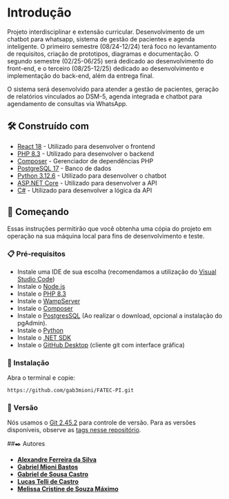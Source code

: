
# Introdução

Projeto interdisciplinar e extensão curricular. Desenvolvimento de um chatbot para whatsapp, sistema de gestão de pacientes e agenda inteligente. O primeiro semestre (08/24-12/24) terá foco no levantamento de requisitos, criação de prototipos, diagramas e documentação. O segundo semestre (02/25-06/25) será dedicado ao desenvolvimento do front-end, e o terceiro (08/25-12/25) dedicado ao desenvolvimento e implementação do back-end, além da entrega final.

O sistema será desenvolvido para atender a gestão de pacientes, geração de relatórios vinculados ao DSM-5, agenda integrada e chatbot para agendamento de consultas via WhatsApp.

## 🛠️ Construído com

* [React 18](https://18.react.dev/) - Utilizado para desenvolver o frontend
* [PHP 8.3](https://www.php.net/docs.php) - Utilizado para desenvolver o backend
* [Composer](https://getcomposer.org/) - Gerenciador de dependências PHP
* [PostgreSQL 17](https://www.postgresql.org/docs/17/index.html) - Banco de dados
* [Python 3.12.6](https://docs.python.org/3/) - Utilizado para desenvolver o chatbot
* [ASP.NET Core](https://dotnet.microsoft.com/pt-br/apps/aspnet) - Utilizado para desenvolver a API 
* [C#](https://learn.microsoft.com/pt-br/dotnet/csharp/) - Utilizado para desenvolver a lógica da API

## 🚀 Começando

Essas instruções permitirão que você obtenha uma cópia do projeto em operação na sua máquina local para fins de desenvolvimento e teste.

### 📋 Pré-requisitos

- Instale uma IDE de sua escolha (recomendamos a utilização do [Visual Studio Code](https://code.visualstudio.com/download))
- Instale o [Node.js](https://nodejs.org/pt)
- Instale o [PHP 8.3](https://www.php.net/downloads)
- Instale o [WampServer](https://wampserver.aviatechno.net/)
- Instale o [Composer](https://getcomposer.org/download/)
- Instale o [PostgresSQL](https://www.postgresql.org/download/) (Ao realizar o download, opcional a instalação do pgAdmin).
- Instale o [Python](https://www.python.org/downloads/)
- Instale o [.NET SDK](https://dotnet.microsoft.com/pt-br/download/dotnet)
- Instale o [GitHub Desktop](https://github.com/apps/desktop) (cliente git com interface gráfica)

### 🔧 Instalação

Abra o terminal e copie:
```
https://github.com/gab3mioni/FATEC-PI.git
```

### 📌 Versão

Nós usamos o [Git 2.45.2](https://git-scm.com/docs) para controle de versão. Para as versões disponíveis, observe as [tags nesse repositório](https://github.com/gab3mioni/FATEC-PI/tags).

##✒️ Autores
* [**Alexandre Ferreira da Silva**]()
* [**Gabriel Mioni Bastos**](https://github.com/gab3mioni)
* [**Gabriel de Sousa Castro**](https://github.com/castro-bit)
* [**Lucas Telli de Castro**]()
* [**Melissa Cristine de Souza Máximo**](https://github.com/MelissaMaximo)
